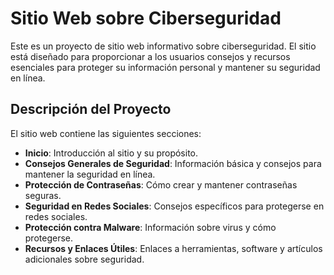 # Sitio Web sobre Ciberseguridad

Este es un proyecto de sitio web informativo sobre ciberseguridad. El sitio está diseñado para proporcionar a los usuarios consejos y recursos esenciales para proteger su información personal y mantener su seguridad en línea.

## Descripción del Proyecto

El sitio web contiene las siguientes secciones:

- **Inicio**: Introducción al sitio y su propósito.
- **Consejos Generales de Seguridad**: Información básica y consejos para mantener la seguridad en línea.
- **Protección de Contraseñas**: Cómo crear y mantener contraseñas seguras.
- **Seguridad en Redes Sociales**: Consejos específicos para protegerse en redes sociales.
- **Protección contra Malware**: Información sobre virus y cómo protegerse.
- **Recursos y Enlaces Útiles**: Enlaces a herramientas, software y artículos adicionales sobre seguridad.
